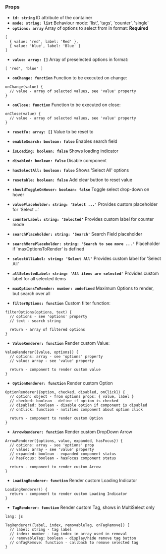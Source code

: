 ### Props

- **`id: string`** ID attribute of the container
- **`mode: string: list`** Behaviour mode: 'list', 'tags', 'counter', 'single'
- **`options: array`** Array of options to select from in format: **Required**

```code
[
  { value: 'red', label: 'Red' },
  { value: 'blue', label: 'Blue' }
]
```

- **`value: array: []`** Array of preselected options in format:

```code
[ 'red', 'blue' ]
```

- **`onChange: function`** Function to be executed on change:

```code
onChange(value) {
  // value - array of selected values, see 'value' property
}
```

- **`onClose: function`** Function to be executed on close:

```code
onClose(value) {
  // value - array of selected values, see 'value' property
}
```

- **`resetTo: array: []`** Value to be reset to
- **`enableSearch: boolean: false`** Enables search field
- **`isLoading: boolean: false`** Shows loading indicator
- **`disabled: boolean: false`** Disable component
- **`hasSelectAll: boolean: false`** Shows 'Select All' options
- **`resetable: boolean: false`** Add clear button to reset value
- **`shouldToggleOnHover: boolean: false`** Toggle select drop-down on hover
- **`valuePlaceholder: string: 'Select ...'`** Provides custom placeholder for 'Select ...'
- **`counterLabel: string: 'Selected'`** Provides custom label for counter mode
- **`searchPlaceholder: string: 'Search'`** Search Field placeholder
- **`searchMorePlaceholder: string: 'Search to see more ...'`** Placeholder if 'maxOptionsToRender' is defined
- **`selectAllLabel: string: 'Select All'`** Provides custom label for 'Select All'
- **`allSelectedLabel: string: 'All items are selected'`** Provides custom label for all selected items
- **`maxOptionsToRender: number: undefined`** Maximum Options to render, but search over all

- **`filterOptions: function`** Custom filter function:

```code
filterOptions(options, text) {
  // options - see 'options' property
  // text - search string
  
  return - array of filtered options
}
```

- **`ValueRenderer: function`** Render custom Value:

```code
ValueRenderer({value, options}) {
  // options: array - see 'options' property
  // value: array - see 'value' property
  
  return - component to render custom value
}
```

- **`OptionRenderer: function`** Render custom Option

```code
OptionRenderer({option, checked, disabled, onClick}) {
  // option: object - from options props: { value, label }  
  // checked: boolean - define if option is checked
  // disabled: boolean - disable option if component is disabled
  // onClick: function - notifies component about option click
  
  return - component to render custom Option
}
```

- **`ArrowRenderer: function`** Render custom DropDown Arrow

```code
ArrowRenderer({options, value, expanded, hasFocus}) {
  // options: array - see 'options' prop 
  // value: array - see 'value' property
  // expanded: boolean - expanded component status
  // hasFocus: boolean - hasFocus component status
  
  return - component to render custom Arrow
}
```

- **`LoadingRenderer: function`** Render custom Loading Indicator

```code
LoadingRenderer() {
  return - component to render custom Loading Indicator
}
```

- **`TagRenderer: function`** Render custom Tag, shows in MultiSelect only

```code
lang: js
---
TagRenderer({label, index, removableTag, onTagRemove}) {
  // label: string - tag label
  // index: number - tag index in array used in removal 
  // removableTag: boolean - display/hide remove tag button
  // onTagRemove: function - callback to remove selected tag
}
```
